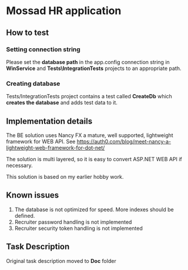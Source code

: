 # Mossad HR application

## How to test

### Setting connection string

Please set the **database path** in the app.config connection string in **WinService** and **Tests\IntegrationTests** projects to an appropriate path.

### Creating database

Tests/IntegrationTests project contains a test called **CreateDb** which **creates the database** and adds test data to it.

## Implementation details

The BE solution uses Nancy FX a mature, well supported, lightweight framework for WEB API. See https://auth0.com/blog/meet-nancy-a-lightweight-web-framework-for-dot-net/

The solution is multi layered, so it is easy to convert ASP.NET WEB API if necessary.

This solution is based on my earlier hobby work.

## Known issues

1. The database is not optimized for speed. More indexes should be defined.
2. Recruiter password handling is not implemented
3. Recruiter security token handling is not implemented

## Task Description

Original task description moved to **Doc** folder
